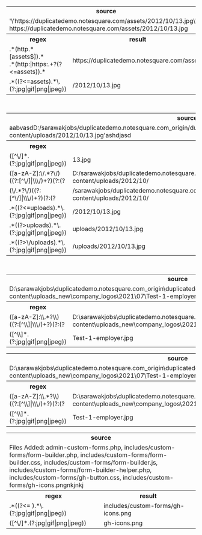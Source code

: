 


<table style="width:100%">
    <tr>
        <td colspan="2" align="center"><strong>source</strong></td>
    </tr>
    <tr>
        <td colspan="2">
            '\'https://duplicatedemo.notesquare.com/assets/2012/10/13.jpg\''
            <br>
            https://duplicatedemo.notesquare.com/assets/2012/10/13.jpg
        </td>
    </tr>
    <tr>
        <th>regex</th>
        <th colspan="2">result</th>
    </tr>
    <tr>
        <td>
            .*(http.*[assets$]).*
            <br>
            .*(http:|https:.+?(?<=assets)).*
        </td>
        <td>https://duplicatedemo.notesquare.com/assets</td>    
    </tr>
    <tr>
        <td>.*((?<=assets).*\.(?:jpg|gif|png|jpeg))</td>
        <td>/2012/10/13.jpg</td>    
    </tr>

</table>


<br>
<table style="width:100%">
    <tr>
        <td colspan="2" align="center"><strong>source</strong></td>
    </tr>
    <tr>
        <td colspan="2">aabvasdD:/sarawakjobs/duplicatedemo.notesquare.com_origin/duplicatedemo.notesquare.com_edit/home/wp-content/uploads/2012/10/13.jpg'ashdjasd</td>
    </tr>
    <tr>
        <th>regex</th>
        <th colspan="2">result</th>
    </tr>
    <tr>
        <td>([^\/]*.(?:jpg|gif|png|jpeg))</td>
        <td>13.jpg</td>    
    </tr>
    <tr>
        <td>([a-zA-Z]:\/.*?\/)((?:[^\/]|\\\/)+?)(?:(?<!\\)\s|$)</td>
        <td>D:/sarawakjobs/duplicatedemo.notesquare.com_origin/duplicatedemo.notesquare.com_edit/home/wp-content/uploads/2012/10/</td>    
    </tr>
    <tr>
        <td>(\/.*?\/)((?:[^\/]|\\\/)+?)(?:(?<!\\)\s|$)</td>
        <td>/sarawakjobs/duplicatedemo.notesquare.com_origin/duplicatedemo.notesquare.com_edit/home/wp-content/uploads/2012/10/</td>    
    </tr>
    <tr>
        <td>.*((?<=uploads).*\.(?:jpg|gif|png|jpeg))</td>
        <td>/2012/10/13.jpg</td>    
    </tr>
    <tr>
        <td>.*((?>uploads).*\.(?:jpg|gif|png|jpeg))</td>
        <td>uploads/2012/10/13.jpg</td>    
    </tr>
    <tr>
        <td>.*((?>\/uploads).*\.(?:jpg|gif|png|jpeg))</td>
        <td>/uploads/2012/10/13.jpg</td>    
    </tr>

</table>
<br>
<table style="width:100%">
    <tr>
        <td colspan="2" align="center"><strong>source</strong></td>
    </tr>
    <tr>
        <td colspan="2">D:\sarawakjobs\duplicatedemo.notesquare.com_origin\duplicatedemo.notesquare.com_edit\wp-content\uploads_new\company_logos\2021\07\Test-1-employer.jpg'</td>
    </tr>
    <tr>
        <th>regex</th>
        <th colspan="2">result</th>
    </tr>
    <tr>
        <td>([a-zA-Z]:\\.*?\\)((?:[^\\]|\\\/)+?)(?:(?<!\\)\s|$)</td>
        <td>D:\sarawakjobs\duplicatedemo.notesquare.com_origin\duplicatedemo.notesquare.com_edit\wp-content\uploads_new\company_logos\2021\07\</td>
    </tr>
    <tr>
        <td>([^\\]*.(?:jpg|gif|png|jpeg))</td>
        <td>Test-1-employer.jpg</td>
    </tr>
    

</table>

<table style="width:100%">
    <tr>
        <td colspan="2" align="center"><strong>source</strong></td>
    </tr>
    <tr>
        <td colspan="2">D:\sarawakjobs\duplicatedemo.notesquare.com_origin\duplicatedemo.notesquare.com_edit\wp-content\uploads_new\company_logos\2021\07\Test-1-employer.jpg'</td>
    </tr>
    <tr>
        <th>regex</th>
        <th colspan="2">result</th>
    </tr>
    <tr>
        <td>([a-zA-Z]:\\.*?\\)((?:[^\\]|\\\/)+?)(?:(?<!\\)\s|$)</td>
        <td>D:\sarawakjobs\duplicatedemo.notesquare.com_origin\duplicatedemo.notesquare.com_edit\wp-content\uploads_new\company_logos\2021\07\</td>
    </tr>
    <tr>
        <td>([^\\]*.(?:jpg|gif|png|jpeg))</td>
        <td>Test-1-employer.jpg</td>
    </tr>
    

</table>


<table style="width:100%">
    <tr>
        <td colspan="2" align="center"><strong>source</strong></td>
    </tr>
    <tr>
        <td colspan="2">Files Added: admin-custom-forms.php, includes/custom-forms/form-builder.php, includes/custom-forms/form-builder.css, includes/custom-forms/form-builder.js, includes/custom-forms/form-builder-helper.php, includes/custom-forms/gh-button.css, includes/custom-forms/gh-icons.pngnkjnkj</td>
    </tr>
    <tr>
        <th>regex</th>
        <th colspan="2">result</th>
    </tr>
    <tr>
        <td>.*((?<= ).*\.(?:jpg|gif|png|jpeg))</td>
        <td>includes/custom-forms/gh-icons.png</td>
    </tr>
    <tr>
        <td>([^\/]*.(?:jpg|gif|png|jpeg))</td>
        <td>gh-icons.png</td>
    </tr>
    

</table>
